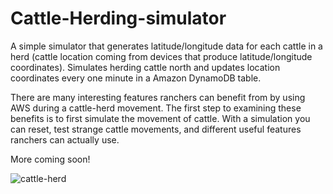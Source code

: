 # Cattle-Herding-simulator
A simple simulator that generates latitude/longitude data for each cattle in a herd (cattle location coming from devices that produce latitude/longitude coordinates). Simulates herding cattle north and updates location coordinates every one minute in a Amazon DynamoDB table.

There are many interesting features ranchers can benefit from by using AWS during a cattle-herd movement. The first step to examining these benefits is to first simulate the movement of cattle. With a simulation you can reset, test strange cattle movements, and different useful features ranchers can actually use. 

More coming soon!

![cattle-herd](https://victoria.mediaplanet.com/app/uploads/sites/114/2021/05/cattle-herding.jpg)

